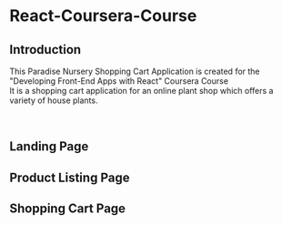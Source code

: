 # React-Coursera-Course

## Introduction
This Paradise Nursery Shopping Cart Application is created for the "Developing Front-End Apps with React" Coursera Course
<br>
It is a shopping cart application for an online plant shop which offers a variety of house plants.

<br>

## Landing Page

## Product Listing Page

## Shopping Cart Page

